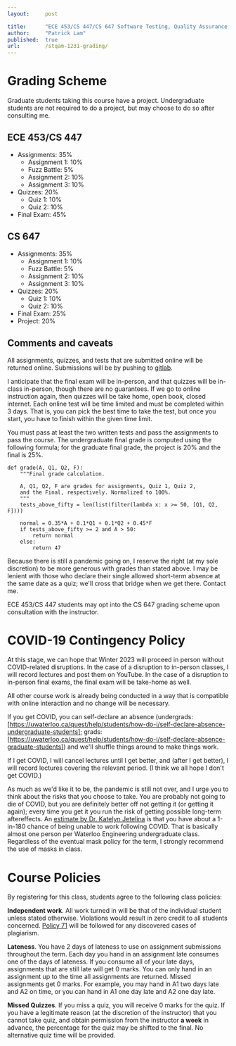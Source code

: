 ```yaml
---
layout:     post

title:      "ECE 453/CS 447/CS 647 Software Testing, Quality Assurance, and Maintenance, Winter 2023: Grading Policy"
author:     "Patrick Lam"
published:  true
url:        /stqam-1231-grading/
---
```


<style>
 .intro-header { display: none; }
 .sidebar-container { display: none; }
</style>

# Grading Scheme

Graduate students taking this course have a project. Undergraduate students are not required to do a project, but may choose
to do so after consulting me.

## ECE 453/CS 447

* Assignments: 35%
    * Assignment 1: 10%
    * Fuzz Battle: 5%
    * Assignment 2: 10%
    * Assignment 3: 10%
* Quizzes: 20%
    * Quiz 1: 10%
    * Quiz 2: 10%
* Final Exam: 45%

## CS 647

* Assignments: 35%
    * Assignment 1: 10%
    * Fuzz Battle: 5%
    * Assignment 2: 10%
    * Assignment 3: 10%
* Quizzes: 20%
    * Quiz 1: 10%
    * Quiz 2: 10%
* Final Exam: 25%
* Project: 20%

## Comments and caveats

All assignments, quizzes, and tests that are submitted online will be returned online. Submissions will be by pushing to [gitlab](https://git.uwaterloo.ca).

I anticipate that the final exam will be in-person, and that quizzes will be in-class in-person, though there are no guarantees. If we go to online instruction again, then quizzes will be take home, open book, closed internet. Each online test will be time limited and must be completed within 3 days. That is, you can pick the best time to take the test, but once you start, you have to finish within the given time limit.

You must pass at least the two written tests and pass the assignments to pass the course. The undergraduate final grade is computed using the following formula; for the graduate final grade, the project is 20% and the final is 25%.

```
def grade(A, Q1, Q2, F):
    """Final grade calculation.

    A, Q1, Q2, F are grades for assignments, Quiz 1, Quiz 2,
    and the Final, respectively. Normalized to 100%.
    """
    tests_above_fifty = len(list(filter(lambda x: x >= 50, [Q1, Q2, F])))

    normal = 0.35*A + 0.1*Q1 + 0.1*Q2 + 0.45*F
    if tests_above_fifty >= 2 and A > 50:
        return normal
    else:
        return 47
```


Because there is still a pandemic going on, I reserve the right (at my sole discretion) to be more generous with grades than stated above. I may be lenient with those who declare their single allowed short-term absence at the same date as a quiz; we'll cross that bridge when we get there. Contact me.

ECE 453/CS 447 students may opt into the CS 647 grading scheme upon consultation with the instructor.

# COVID-19 Contingency Policy

At this stage, we can hope that Winter 2023 will proceed in person without COVID-related disruptions. In the case of a disruption to in-person classes, I will record lectures and post them on YouTube. In the case of a disruption to in-person final exams, the final exam will be take-home as well.

All other course work is already being conducted in a way that is compatible with online interaction and no change will be necessary.

If you get COVID, you can self-declare an absence (undergrads: [https://uwaterloo.ca/quest/help/students/how-do-i/self-declare-absence-undergraduate-students]; grads: [https://uwaterloo.ca/quest/help/students/how-do-i/self-declare-absence-graduate-students]) and we'll shuffle things around to make things work.

If I get COVID, I will cancel lectures until I get better, and (after I get better), I will record lectures covering the relevant period. (I think we all hope I don't get COVID.)

As much as we'd like it to be, the pandemic is still not over, and I urge you to think about the risks that you choose to take. You are probably not going to die of COVID, but you are definitely better off not getting it (or getting it again); every time you get it you run the risk of getting possible long-term aftereffects. An [estimate by Dr. Katelyn Jetelina](https://yourlocalepidemiologist.substack.com/p/long-covid-an-update-and-gauging) is that you have about a 1-in-180 chance of being unable to work following COVID. That is basically almost one person per Waterloo Engineering undergraduate class. Regardless of the eventual mask policy for the term, I strongly recommend the use of masks in class.

# Course Policies

By registering for this class, students agree to the following class policies:

**Independent work**. All work turned in will be that of the individual student unless stated otherwise. Violations would result in zero credit to all students concerned. [Policy 71](https://uwaterloo.ca/secretariat/policies-procedures-guidelines/policy-71) will be followed for any discovered cases of plagiarism.

**Lateness**. You have 2 days of lateness to use on assignment submissions throughout the term. Each day you hand in an assignment late consumes one of the days of lateness. If you consume all of your late days, assignments that are still late will get 0 marks. You can only hand in an assignment up to the time all assignments are returned. Missed assignments get 0 marks. For example, you may hand in A1 two days late and A2 on time, or you can hand in A1 one day late and A2 one day late.

**Missed Quizzes**. If you miss a quiz, you will receive 0 marks for the quiz. If you have a legitimate reason (at the discretion of the instructor) that you cannot take quiz, and obtain permission from the instructor **a week** in advance, the percentage for the quiz may be shifted to the final. No alternative quiz time will be provided.
